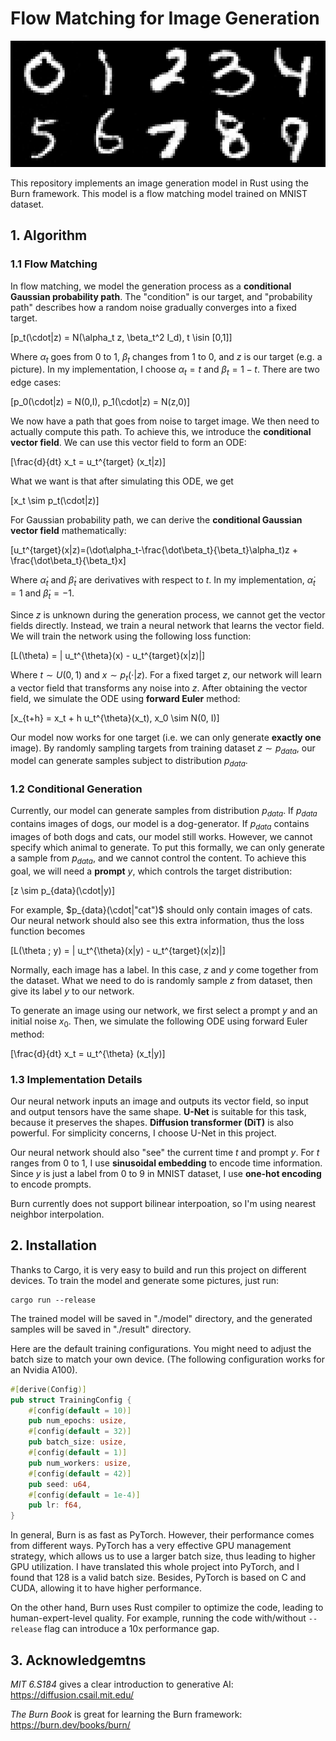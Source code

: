 # Flow Matching for Image Generation

![alt text](./plot/sample.png)

This repository implements an image generation model in Rust using the Burn framework. This model is a flow matching model trained on MNIST dataset. 

## 1. Algorithm

### 1.1 Flow Matching
In flow matching, we model the generation process as a **conditional Gaussian probability path**. The "condition" is our target, and "probability path" describes how a random noise gradually converges into a fixed target.

\[p_t(\cdot|z) = N(\alpha_t z, \beta_t^2 I_d), t \isin [0,1]\]

Where $\alpha_t$ goes from 0 to 1, $\beta_t$ changes from 1 to 0, and $z$ is our target (e.g. a picture). In my implementation, I choose $\alpha_t = t$ and $\beta_t = 1-t$. There are two edge cases:

\[p_0(\cdot|z) = N(0,I), p_1(\cdot|z) = N(z,0)\]

We now have a path that goes from noise to target image. We then need to actually compute this path. To achieve this, we introduce the **conditional vector field**. We can use this vector field to form an ODE: 

\[\frac{d}{dt} x_t = u_t^{target} (x_t|z)\]

What we want is that after simulating this ODE, we get 

\[x_t \sim p_t(\cdot|z)\]

For Gaussian probability path, we can derive the **conditional Gaussian vector field** mathematically:

\[u_t^{target}(x|z)=(\dot\alpha_t-\frac{\dot\beta_t}{\beta_t}\alpha_t)z + \frac{\dot\beta_t}{\beta_t}x\]

Where $\dot \alpha_t$ and $\dot \beta_t$ are derivatives with respect to $t$. In my implementation, $\dot \alpha_t=1$ and $\dot \beta_t =-1$.

Since $z$ is unknown during the generation process, we cannot get the vector fields directly. Instead, we train a neural network that learns the vector field. We will train the network using the following loss function:

\[L(\theta) = \| u_t^{\theta}(x) - u_t^{target}(x|z)\|\]

Where $t \sim U(0,1)$ and $x \sim p_t(\cdot|z)$. For a fixed target $z$, our network will learn a vector field that transforms any noise into $z$. After obtaining the vector field, we simulate the ODE using **forward Euler** method:

\[x_{t+h} = x_t + h u_t^{\theta}(x_t), x_0 \sim N(0, I)\]

Our model now works for one target (i.e. we can only generate **exactly one** image). By randomly sampling targets from training dataset $z \sim p_{data}$, our model can generate samples subject to distribution $p_{data}$. 

### 1.2 Conditional Generation
Currently, our model can generate samples from distribution $p_{data}$. If $p_{data}$ contains images of dogs, our model is a dog-generator. If $p_{data}$ contains images of both dogs and cats, our model still works. However, we cannot specify which animal to generate. To put this formally, we can only generate a sample from $p_{data}$, and we cannot control the content. To achieve this goal, we will need a **prompt** $y$, which controls the target distribution:

\[z \sim p_{data}(\cdot|y)\]

For example, $p_{data}(\cdot|"cat")$ should only contain images of cats. Our neural network should also see this extra information, thus the loss function becomes

\[L(\theta ; y) = \| u_t^{\theta}(x|y) - u_t^{target}(x|z)\|\]

Normally, each image has a label. In this case, $z$ and $y$ come together from the dataset. What we need to do is randomly sample $z$ from dataset, then give its label $y$ to our network. 

To generate an image using our network, we first select a prompt $y$ and an initial noise $x_0$. Then, we simulate the following ODE using forward Euler method:

\[\frac{d}{dt} x_t = u_t^{\theta} (x_t|y)\]

### 1.3 Implementation Details 
Our neural network inputs an image and outputs its vector field, so input and output tensors have the same shape. **U-Net** is suitable for this task, because it preserves the shapes. **Diffusion transformer (DiT)** is also powerful. For simplicity concerns, I choose U-Net in this project. 

Our neural network should also "see" the current time $t$ and prompt $y$. For $t$ ranges from 0 to 1, I use **sinusoidal embedding** to encode time information. Since $y$ is just a label from 0 to 9 in MNIST dataset, I use **one-hot encoding** to encode prompts.

Burn currently does not support bilinear interpoation, so I'm using nearest neighbor interpolation.

## 2. Installation
Thanks to Cargo, it is very easy to build and run this project on different devices. To train the model and generate some pictures, just run: 

```
cargo run --release
```

The trained model will be saved in "./model" directory, and the generated samples will be saved in "./result" directory.

Here are the default training configurations. You might need to adjust the batch size to match your own device. (The following configuration works for an Nvidia A100).

```Rust
#[derive(Config)]
pub struct TrainingConfig {
    #[config(default = 10)]
    pub num_epochs: usize,
    #[config(default = 32)]
    pub batch_size: usize,
    #[config(default = 1)]
    pub num_workers: usize,
    #[config(default = 42)]
    pub seed: u64,
    #[config(default = 1e-4)]
    pub lr: f64,
}
```

In general, Burn is as fast as PyTorch. However, their performance comes from different ways. PyTorch has a very effective GPU management strategy, which allows us to use a larger batch size, thus leading to higher GPU utilization. I have translated this whole project into PyTorch, and I found that 128 is a valid batch size. Besides, PyTorch is based on C and CUDA, allowing it to have higher performance.

On the other hand, Burn uses Rust compiler to optimize the code, leading to human-expert-level quality. For example, running the code with/without `--release` flag can introduce a 10x performance gap. 

## 3. Acknowledgemtns 
*MIT 6.S184* gives a clear introduction to generative AI: https://diffusion.csail.mit.edu/ 

*The Burn Book* is great for learning the Burn framework: https://burn.dev/books/burn/